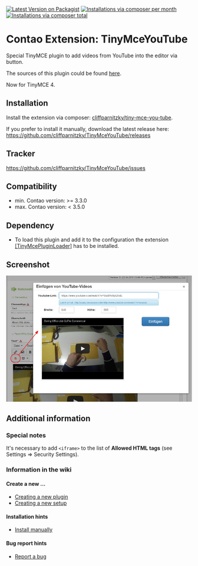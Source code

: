[![Latest Version on Packagist](http://img.shields.io/packagist/v/cliffparnitzky/tiny-mce-you-tube.svg?style=flat)](https://packagist.org/packages/cliffparnitzky/tiny-mce-you-tube)
[![Installations via composer per month](http://img.shields.io/packagist/dm/cliffparnitzky/tiny-mce-you-tube.svg?style=flat)](https://packagist.org/packages/cliffparnitzky/tiny-mce-you-tube)
[![Installations via composer total](http://img.shields.io/packagist/dt/cliffparnitzky/tiny-mce-you-tube.svg?style=flat)](https://packagist.org/packages/cliffparnitzky/tiny-mce-you-tube)

Contao Extension: TinyMceYouTube
================================

Special TinyMCE plugin to add videos from YouTube into the editor via button.

The sources of this plugin could be found [here](https://github.com/gtraxx/tinymce-plugin-youtube).

Now for TinyMCE 4.


Installation
------------

Install the extension via composer: [cliffparnitzky/tiny-mce-you-tube](https://packagist.org/packages/cliffparnitzky/tiny-mce-you-tube).

If you prefer to install it manually, download the latest release here: https://github.com/cliffparnitzky/TinyMceYouTube/releases


Tracker
-------

https://github.com/cliffparnitzky/TinyMceYouTube/issues


Compatibility
-------------

- min. Contao version: >= 3.3.0
- max. Contao version: <  3.5.0


Dependency
----------

- To load this plugin and add it to the configuration the extension [[TinyMcePluginLoader]](https://github.com/cliffparnitzky/TinyMcePluginLoader) has to be installed.


Screenshot
----------

![Screenshot](screenshot.jpg)


Additional information
----------------------

### Special notes

It's necessary to add `<iframe>` to the list of **Allowed HTML tags** (see Settings => Security Settings).

### Information in the wiki

#### Create a new ...

* [Creating a new plugin](wiki/Creating-a-new-plugin)
* [Creating a new setup](wiki/Creating-a-new-setup)

#### Installation hints
* [Install manually](wiki/Install-manually)

#### Bug report hints

* [Report a bug](wiki/Report-a-bug)